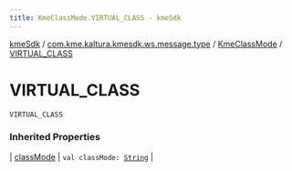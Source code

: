 ```yaml
---
title: KmeClassMode.VIRTUAL_CLASS - kmeSdk
---
```


[kmeSdk](../../index.html) / [com.kme.kaltura.kmesdk.ws.message.type](../index.html) / [KmeClassMode](index.html) / [VIRTUAL_CLASS](./-v-i-r-t-u-a-l_-c-l-a-s-s.html)

# VIRTUAL_CLASS

`VIRTUAL_CLASS`

### Inherited Properties

| [classMode](class-mode.html) | `val classMode: `[`String`](https://kotlinlang.org/api/latest/jvm/stdlib/kotlin/-string/index.html) |

